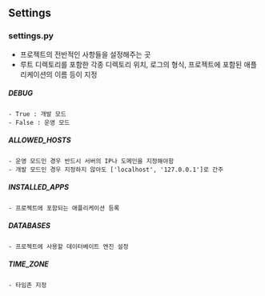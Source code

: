 ## Settings

### settings.py

- 프로젝트의 전반적인 사항들을 설정해주는 곳
- 루트 디렉토리를 포함한 각종 디렉토리 위치, 로그의 형식, 프로젝트에 포함된 애플리케이션의 이름 등이 지정

##### DEBUG

```
- True : 개발 모드
- False : 운영 모드
```
    
##### ALLOWED_HOSTS

```
- 운영 모드인 경우 반드시 서버의 IP나 도메인을 지정해야함
- 개발 모드인 경우 지정하지 않아도 ['localhost', '127.0.0.1']로 간주
```
    
##### INSTALLED_APPS

```
- 프로젝트에 포함되는 애플리케이션 등록
```

##### DATABASES

```
- 프로젝트에 사용할 데이터베이트 엔진 설정
```

##### TIME_ZONE

```
- 타임존 지정
```
